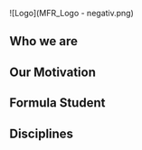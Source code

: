 
![Logo](MFR_Logo - negativ.png)


## Who we are


## Our Motivation



## Formula Student




## Disciplines
